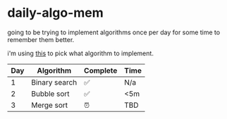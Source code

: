 # daily-algo-mem
going to be trying to implement algorithms once per day for some time to remember them better.

i'm using [this](https://github.com/catfoodeater/random-choice) to pick what algorithm to implement.

| Day | Algorithm | Complete | Time |
|---|---|---|---|
| 1 | Binary search | ✅ | N/a |
| 2 | Bubble sort | ✅ | <5m |
| 3 | Merge sort | ⏰ | TBD |

